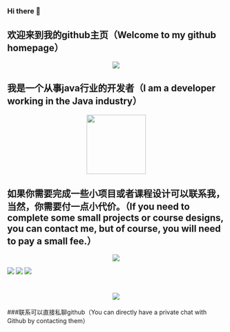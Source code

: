 ### Hi there 👋

<!--
**luoxiaohei520/luoxiaohei520** is a ✨ _special_ ✨ repository because its `README.md` (this file) appears on your GitHub profile.

Here are some ideas to get you started:

- 🔭 I’m currently working on ...
- 🌱 I’m currently learning ...
- 👯 I’m looking to collaborate on ...
- 🤔 I’m looking for help with ...
- 💬 Ask me about ...
- 📫 How to reach me: ...
- 😄 Pronouns: ...
- ⚡ Fun fact: ...
-->
<!--
![Metrics](https://metrics.lecoq.io/luoxiaohei520?template=classic&base=header%2C%20activity%2C%20community%2C%20repositories%2C%20metadata&base.indepth=false&base.hireable=false&base.skip=false&config.timezone=Asia%2FShanghai)
-->
## 欢迎来到我的github主页（Welcome to my github homepage）
<div align="center"> <img src="https://metrics.lecoq.io/luoxiaohei520?template=classic&config.timezone=Asia%2FShanghai"> </div>

## 我是一个从事java行业的开发者（I am a developer working in the Java industry）
<div align="center"> <img height="137px" src="https://github-readme-stats.vercel.app/api?username=luoxiaohei520&hide_title=true&hide_border=true&show_icons=trueline_height=21&text_color=000&icon_color=000&bg_color=0,ea6161,ffc64d,fffc4d,52fa5a&theme=graywhite" /> </div>

## 如果你需要完成一些小项目或者课程设计可以联系我，当然，你需要付一点小代价。（If you need to complete some small projects or course designs, you can contact me, but of course, you will need to pay a small fee.）
<div align="center"> <img src="https://github-readme-stats.vercel.app/api/top-langs/?username=luoxiaohei520&hide_title=true&hide_border=true&layout=compact&langs_count=6&text_color=000&icon_color=fff&bg_color=0,52fa5a,4dfcff,c64dff&theme=graywhite" /> </div>

<span > <img src="https://img.shields.io/badge/-HTML5-E34F26?style=flat-square&logo=html5&logoColor=white" /> <img src="https://img.shields.io/badge/-CSS3-1572B6?style=flat-square&logo=css3" /> <img src="https://img.shields.io/badge/-JavaScript-oringe?style=flat-square&logo=javascript" /> </span>


<h1 align="center"> <a href="https://sunguoqi.com/"> <img src="https://readme-typing-svg.herokuapp.com/?lines=console.log(%22Hello%2C%20World!%22);罗小黑，祝您今天愉快!&center=true&size=27"> </a> </h1>

###联系可以直接私聊github（You can directly have a private chat with Github by contacting them）



